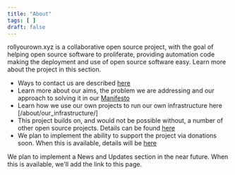 ```yaml
---
title: "About"
tags: [ ]
draft: false
---
```


rollyourown.xyz is a collaborative open source project, with the goal of helping open source software to proliferate, providing automation code making the deployment and use of open source software easy. Learn more about the project in this section.

<!--more-->

* Ways to contact us are described [here](/about/contact/)
* Learn more about our aims, the problem we are addressing and our approach to solving it in our [Manifesto](/about/manifesto/)
* Learn how we use our own projects to run our own infrastructure here [/about/our_infrastructure/]
* This project builds on, and would not be possible without, a number of other open source projects. Details can be found [here](/about/credits)
* We plan to implement the ability to support the project via donations soon. When this is available, details will be [here](/about/support/)

We plan to implement a News and Updates section in the near future. When this is available, we'll add the link to this page.
